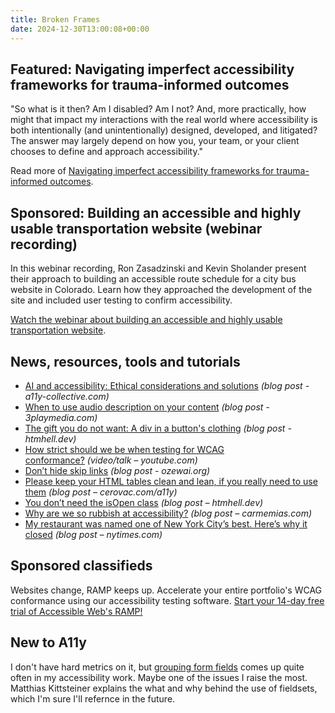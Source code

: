 ```yaml
---
title: Broken Frames
date: 2024-12-30T13:00:08+00:00
---
```


## Featured: Navigating imperfect accessibility frameworks for trauma-informed outcomes

"So what is it then? Am I disabled? Am I not? And, more practically, how might that impact my interactions with the real world where accessibility is both intentionally (and unintentionally) designed, developed, and litigated? The answer may largely depend on how you, your team, or your client chooses to define and approach accessibility."

Read more of [Navigating imperfect accessibility frameworks for trauma-informed outcomes](https://www.designedwithcare.org/chapters/extras/broken-frames).

## Sponsored: Building an accessible and highly usable transportation website (webinar recording)

In this webinar recording, Ron Zasadzinski and Kevin Sholander present their approach to building an accessible route schedule for a city bus website in Colorado. Learn how they approached the development of the site and included user testing to confirm accessibility.

[Watch the webinar about building an accessible and highly usable transportation website](https://equalizedigital.com/building-an-accessible-and-highly-usable-transportation-website-ron-zasadzinski-and-kevin-sholander/?utm_source=a11yweekly&utm_medium=sponsored).

## News, resources, tools and tutorials

- [AI and accessibility: Ethical considerations and solutions](https://www.a11y-collective.com/blog/artificial-intelligence-accessibility/) *(blog post - a11y-collective.com)*
- [When to use audio description on your content](https://www.3playmedia.com/blog/when-and-when-not-to-add-audio-description-to-content/) *(blog post - 3playmedia.com)*
- [The gift you do not want: A div in a button's clothing](https://htmhell.dev/adventcalendar/2024/15/) *(blog post - htmhell.dev)*
- [How strict should we be when testing for WCAG conformance?](https://www.youtube.com/watch?v=tTw23HE2jeE) *(video/talk – youtube.com)*
- [Don’t hide skip links](https://ozewai.org/blog/technical-articles/dont-hide-skip-links/) *(blog post - ozewai.org)*
- [Please keep your HTML tables clean and lean, if you really need to use them](https://cerovac.com/a11y/2024/12/please-keep-your-html-tables-clean-and-lean-if-you-really-need-to-use-them/) *(blog post – cerovac.com/a11y)*
- [You don’t need the isOpen class](https://htmhell.dev/adventcalendar/2024/16/) *(blog post – htmhell.dev)*
- [Why are we so rubbish at accessibility?](https://carmemias.com/why-are-we-so-rubbish-at-accessibility/) *(blog post – carmemias.com)*
- [My restaurant was named one of New York City’s best. Here’s why it closed](https://www.nytimes.com/2024/12/28/opinion/resturant-workers-health-care-crisis.html?unlocked_article_code=1.lU4.6QzI.icikMCgxh341&smid=url-share) *(blog post – nytimes.com)*

## Sponsored classifieds

Websites change, RAMP keeps up. Accelerate your entire portfolio's WCAG conformance using our accessibility testing software. [Start your 14-day free trial of Accessible Web's RAMP!](http://accessibleweb.com/?utm_source=a11y_weekly&utm_medium=ad&utm_campaign=a11y_top_ad)

## New to A11y

I don't have hard metrics on it, but [grouping form fields](https://htmhell.dev/adventcalendar/2024/21/) comes up quite often in my accessibility work. Maybe one of the issues I raise the most. Matthias Kittsteiner explains the what and why behind the use of fieldsets, which I'm sure I'll refernce in the future.
